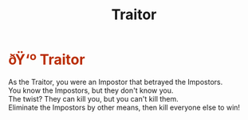 ﻿---
lang: en-US
title: Traitor
prev: Stalker
next: Virus
---

# <font color="#ba2e05">ðŸ‘º <b>Traitor</b></font> <Badge text="Killing" type="tip" vertical="middle"/>

As the Traitor, you were an Impostor that betrayed the Impostors.<br>
You know the Impostors, but they don't know you.<br>
The twist? They can kill you, but you can't kill them.<br>
Eliminate the Impostors by other means, then kill everyone else to win!<br>
